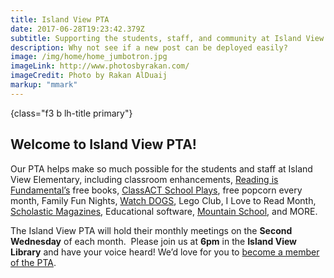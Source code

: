 ```yaml
---
title: Island View PTA
date: 2017-06-28T19:23:42.379Z
subtitle: Supporting the students, staff, and community at Island View Elementary.
description: Why not see if a new post can be deployed easily?
image: /img/home/home_jumbotron.jpg
imageLink: http://www.photosbyrakan.com/
imageCredit: Photo by Rakan AlDuaij
markup: "mmark"
---
```

{class="f3 b lh-title primary"}
## Welcome to Island View PTA!

Our PTA helps make so much possible for the students and staff at Island View Elementary, 
including classroom enhancements, 
[Reading is Fundamental’s](http://www.rif.org/) free books, 
[ClassACT School Plays](https://www.facebook.com/Class-ACT-Anacortes-Community-Theatres-School-of-Performing-Arts-105835664376/), 
free popcorn every month, Family Fun Nights, 
[Watch DOGS](http://www.fathers.com/watchdogs/), 
Lego Club, 
I Love to Read Month, 
[Scholastic Magazines](http://classroommagazines.scholastic.com/Landing-Pages/subscribers), 
Educational software, 
[Mountain School](https://ncascades.org/signup/youth/mountain-school), and MORE.

The Island View PTA will hold their monthly meetings on the **Second Wednesday** of each month.  Please join us at **6pm** in the **Island View Library** and have your voice heard! We’d love for you to [become a member of the PTA](/membership/). 